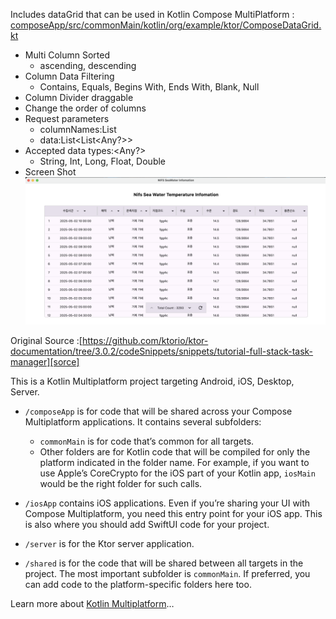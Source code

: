 Includes dataGrid that can be used in Kotlin Compose MultiPlatform : [composeApp/src/commonMain/kotlin/org/example/ktor/ComposeDataGrid.kt](https://github.com/unchil/full-stack-task-manager/blob/main/composeApp/src/commonMain/kotlin/org/example/ktor/ComposeDataGrid.kt)
* Multi Column Sorted
  - ascending, descending
* Column Data Filtering
  - Contains, Equals, Begins With, Ends With, Blank, Null
* Column Divider draggable
* Change the order of columns
* Request parameters
   - columnNames:List<String>
   - data:List<List<Any?>>
* Accepted data types:<Any?>
  - String, Int, Long, Float, Double
* Screen Shot
![Alt text](https://github.com/unchil/full-stack-task-manager/blob/main/composeApp/src/commonMain/composeResources/composeMultiPlatform_dataGrid.png)

Original Source :[https://github.com/ktorio/ktor-documentation/tree/3.0.2/codeSnippets/snippets/tutorial-full-stack-task-manager][sorce]

This is a Kotlin Multiplatform project targeting Android, iOS, Desktop, Server.

* `/composeApp` is for code that will be shared across your Compose Multiplatform applications.
  It contains several subfolders:
  - `commonMain` is for code that’s common for all targets.
  - Other folders are for Kotlin code that will be compiled for only the platform indicated in the folder name.
    For example, if you want to use Apple’s CoreCrypto for the iOS part of your Kotlin app,
    `iosMain` would be the right folder for such calls.

* `/iosApp` contains iOS applications. Even if you’re sharing your UI with Compose Multiplatform, 
  you need this entry point for your iOS app. This is also where you should add SwiftUI code for your project.

* `/server` is for the Ktor server application.

* `/shared` is for the code that will be shared between all targets in the project.
  The most important subfolder is `commonMain`. If preferred, you can add code to the platform-specific folders here too.


Learn more about [Kotlin Multiplatform](https://www.jetbrains.com/help/kotlin-multiplatform-dev/get-started.html)…


[sorce]: https://github.com/ktorio/ktor-documentation/tree/3.0.2/codeSnippets/snippets/tutorial-full-stack-task-manager "tutorial-full-stack-task-manager"
